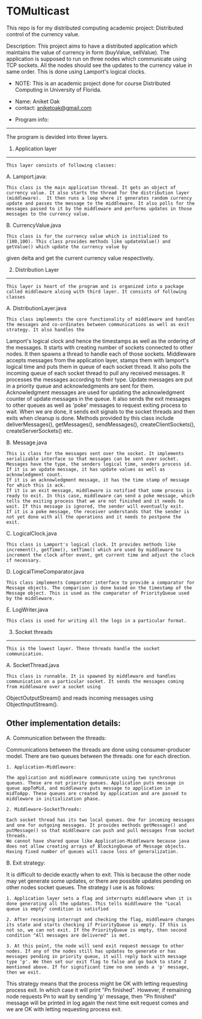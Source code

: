 TOMulticast
===========

This repo is for my distributed computing academic project: Distributed control of the currency value.

Description: This project aims to have a distributed application which maintains the value of currency in form (buyValue, sellValue). The application is supposed to run on three nodes which communicate using TCP sockets. All the nodes should see the updates to the currency value in same order. This is done using Lamport's logical clocks.

* NOTE: This is an academic project done for course Distributed Computing in University of Florida.

- Name: Aniket Oak
- contact: aniketoak@gmail.com


* Program info:
---------------

The program is devided into three layers.

1. Application layer
--------------------

	This layer consists of following classes:

A. Lamport.java: 

	This class is the main application thread. It gets an object of currency value. It also starts the thread for the distribution layer (middleware). 	It then runs a loop where it generates random currency update and passes the message to the middleware. It also polls for the messages passed to it by the middleware and performs updates in those messages to the currency value.

B. CurrencyValue.java

	This class is for the currency value which is initialized to (100,100). This class provides methods like updateValue() and getValue() which update the currency value by
given delta and get the current currency value respectively.

2. Distribution Layer
----------------------

	This layer is heart of the program and is organized into a package called middleware aloing with third layer. It consists of following classes

A. DistributionLayer.java

	This class implements the core functionality of middleware and handles the messages and co-ordinates between communications as well as exit strategy. It also handles the
Lamport's logical clock and hence the timestamps as well as the ordering of the messages. 	It starts with creating number of sockets connected to other nodes. It then spawns a thread to handle each of those sockets.
	Middleware accepts messages from the application layer, stamps them with lamport's logical time and puts them in queue of each socket thread. It also polls the incoming queue of each socket thread to pull any received messages. 
	It processes the messages according to their type. Update messages are put in a priority queue and acknowledgments are sent for them. Acknowledgment messages are used for updating the acknowledgment counter of update messages in the queue. It also sends the exit messages to other queues as well as 'poke' messages to request exiting process to wait.
	When we are done, it sends exit signals to the socket threads and then exits when cleanup is done.
	Methods provided by this class include deliverMessages(), getMessages(), sendMessages(), createClientSockets(), createServerSockets() etc.

B. Message.java

	This is class for the messages sent over the socket. It implements serializable interface so that messages can be sent over socket. Messages have the type, the senders logical time, senders process id. 
	If it is an update message, it has update values as well as acknowledgment count.
	If it is an acknowledgment message, it has the time stamp of message for which this is ack.
	If it is an exit message, middleware is notified that some process is ready to exit. In this case, middleware can send a poke message, which tells the exiting process that we are not finished and it needs to wait. If this message is ignored, the sender will eventually exit.
	If it is a poke message, the receiver understands that the sender is not yet done with all the operations and it needs to postpone the exit.

C. LogicalClock.java

	This class is Lamport's logical clock. It provides methods like increment(), getTime(), setTime() which are used by middleware to increment the clock after event, get current time and adjust the clock if necessary.

D. LogicalTimeComparator.java

	This class implements Comparator interface to provide a comparator for Message objects. The comparison is done based on the timestamp of the Message object. This is used as the comparator of PriorityQueue used by the middleware.

E. LogWriter.java

	This class is used for writing all the logs in a particular format.


3. Socket threads
------------------

	This is the lowest layer. These threads handle the socket communication.

A. SocketThread.java

	This class is runnable. It is spawned by middleware and handles communication on a particular socket. It sends the messages coming from middleware over a socket using
ObjectOutputStream() and reads incoming messages using ObjectInputStream().



Other implementation details:
------------------------------

A. Communication between the threads:

Communications between the threads are done using consumer-producer model. There are two queues between the threads: one for each direction.

	1. Application-Middleware: 

	The application and middleware communicate using two synchronus queues. These are not priority queues. Application puts message in queue appToMid, and middleware puts message to application in midToApp. These queues are created by application and are passed to middleware in initialization phase.

	2. Middleware-SocketThreads:
	
	Each socket thread has its two local queues. One for incoming messages and one for outgoing messages. It provides methods getMessage() and putMessage() so that middleware can push and pull messages from socket threads. 
	We cannot have shared queue like Application-Middleware because java does not allow creating arrays of BlockingQueue of Message objects. Having fixed number of queues will cause loss of generalization.


B. Exit strategy:

It is difficult to decide exactly when to exit. This is because the other node may yet generate some updates, or there are possible updates pending on other nodes socket
queues. The strategy I use is as follows:

	1. Application layer sets a flag and interrupts middleware when it is done generating all the updates. This tells middleware the "Local queue is empty" condition is satisfied

	2. After receiving interrupt and checking the flag, middleware changes its state and starts checking if PriorityQueue is empty. If this is not so, we can not exit. If the PriorityQueue is empty, then second condition "All messages are delivered" is met.

	3. At this point, the node will send exit request message to other nodes. If any of the nodes still has updates to generate or has messages pending in priority queue, it will reply back with message type 'p'. We then set our exit flag to false and go back to state 2 mentioned above. If for significant time no one sends a 'p' message, then we exit.

This strategy means that the process might be OK with letting requesting process exit. In which case it will print "Pn finished". However, if remaining node requests Pn to wait by sending 'p' message, then "Pn finished" message will be printed in log again the next time exit request comes and we are OK with letting requesting process exit.


